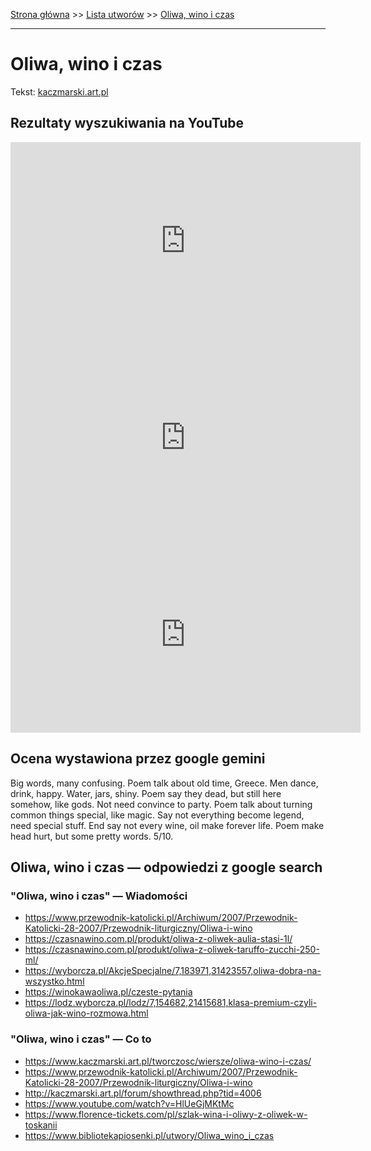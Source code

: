 [Strona główna](../index.md) >> [Lista utworów](../list.md) >> [Oliwa, wino i czas](385.md)

---

# Oliwa, wino i czas

Tekst: [kaczmarski.art.pl](https://www.kaczmarski.art.pl/tworczosc/wiersze/oliwa-wino-i-czas/)

## Rezultaty wyszukiwania na YouTube

<iframe width="560" height="315" src="https://www.youtube.com/embed/HlUeGjMKtMc?si=IdontcarewhotheIRSsendsImnotpayingtaxes" title="YouTube video player" frameborder="0" allow="accelerometer; autoplay; clipboard-write; encrypted-media; gyroscope; picture-in-picture; web-share" referrerpolicy="strict-origin-when-cross-origin" allowfullscreen></iframe>

<iframe width="560" height="315" src="https://www.youtube.com/embed/RQVPTE38qtM?si=IdontcarewhotheIRSsendsImnotpayingtaxes" title="YouTube video player" frameborder="0" allow="accelerometer; autoplay; clipboard-write; encrypted-media; gyroscope; picture-in-picture; web-share" referrerpolicy="strict-origin-when-cross-origin" allowfullscreen></iframe>

<iframe width="560" height="315" src="https://www.youtube.com/embed/KssVd4HRjig?si=IdontcarewhotheIRSsendsImnotpayingtaxes" title="YouTube video player" frameborder="0" allow="accelerometer; autoplay; clipboard-write; encrypted-media; gyroscope; picture-in-picture; web-share" referrerpolicy="strict-origin-when-cross-origin" allowfullscreen></iframe>

## Ocena wystawiona przez google gemini

Big words, many confusing. Poem talk about old time, Greece. Men dance, drink, happy. Water, jars, shiny. Poem say they dead, but still here somehow, like gods. Not need convince to party. Poem talk about turning common things special, like magic. Say not everything become legend, need special stuff. End say not every wine, oil make forever life. Poem make head hurt, but some pretty words. 5/10.


## Oliwa, wino i czas — odpowiedzi z google search

### "Oliwa, wino i czas" — Wiadomości

- <https://www.przewodnik-katolicki.pl/Archiwum/2007/Przewodnik-Katolicki-28-2007/Przewodnik-liturgiczny/Oliwa-i-wino>
- <https://czasnawino.com.pl/produkt/oliwa-z-oliwek-aulia-stasi-1l/>
- <https://czasnawino.com.pl/produkt/oliwa-z-oliwek-taruffo-zucchi-250-ml/>
- <https://wyborcza.pl/AkcjeSpecjalne/7,183971,31423557,oliwa-dobra-na-wszystko.html>
- <https://winokawaoliwa.pl/czeste-pytania>
- <https://lodz.wyborcza.pl/lodz/7,154682,21415681,klasa-premium-czyli-oliwa-jak-wino-rozmowa.html>

### "Oliwa, wino i czas" — Co to

- <https://www.kaczmarski.art.pl/tworczosc/wiersze/oliwa-wino-i-czas/>
- <https://www.przewodnik-katolicki.pl/Archiwum/2007/Przewodnik-Katolicki-28-2007/Przewodnik-liturgiczny/Oliwa-i-wino>
- <http://kaczmarski.art.pl/forum/showthread.php?tid=4006>
- <https://www.youtube.com/watch?v=HlUeGjMKtMc>
- <https://www.florence-tickets.com/pl/szlak-wina-i-oliwy-z-oliwek-w-toskanii>
- <https://www.bibliotekapiosenki.pl/utwory/Oliwa_wino_i_czas>

